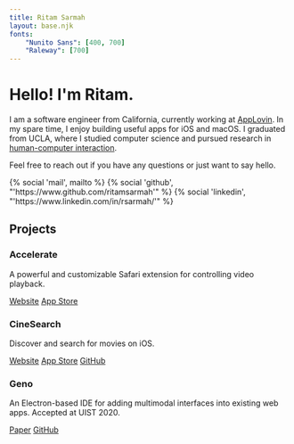 ```yaml
---
title: Ritam Sarmah
layout: base.njk
fonts:
    "Nunito Sans": [400, 700]
    "Raleway": [700]
---
```


# Hello! I'm Ritam.

I am a software engineer from California, currently working at [AppLovin](https://www.applovin.com). In my spare time, I enjoy building useful apps for iOS and macOS. I graduated from UCLA, where I studied computer science and pursued research in [human-computer interaction](https://hci.ucla.edu).

Feel free to reach out if you have any questions or just want to say hello.

<div class="social">
{% social 'mail', mailto %}
{% social 'github', "'https://www.github.com/ritamsarmah'" %}
{% social 'linkedin', "'https://www.linkedin.com/in/rsarmah/'" %}
</div>

## Projects

<div class="project">

### Accelerate

A powerful and customizable Safari extension for controlling video playback.

[Website](/projects/accelerate)
[App Store](https://apps.apple.com/app/accelerate-for-safari/id1459809092)

</div>

<div class="project">

### CineSearch

Discover and search for movies on iOS.

[Website](/projects/cinesearch)
[App Store](https://apps.apple.com/tt/app/cinesearch/id1300312387)
[GitHub](https://github.com/ritamsarmah/cine-search)

</div>

<div class="project">

### Geno

An Electron-based IDE for adding multimodal interfaces into existing web apps. Accepted at UIST 2020.

[Paper](https://arxiv.org/pdf/2007.09809.pdf)
[GitHub](https://github.com/ritamsarmah/geno)

</div>

